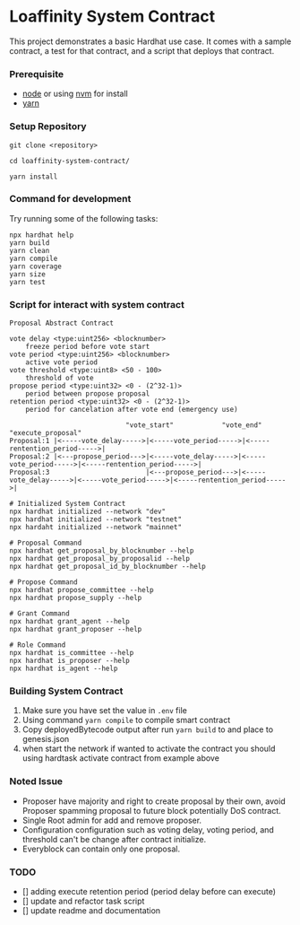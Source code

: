 # Loaffinity System Contract

This project demonstrates a basic Hardhat use case. It comes with a sample contract, a test for that contract, and a script that deploys that contract.

### Prerequisite

- [node](https://nodejs.org/en) or using [nvm](https://github.com/nvm-sh/nvm) for install
- [yarn](https://yarnpkg.com/)

### Setup Repository

```shell
git clone <repository>
```

```shell
cd loaffinity-system-contract/
```

```shell
yarn install
```

### Command for development

Try running some of the following tasks:

``` shell
npx hardhat help
yarn build 
yarn clean
yarn compile
yarn coverage
yarn size
yarn test
```
### Script for interact with system contract


```
Proposal Abstract Contract

vote delay <type:uint256> <blocknumber>
    freeze period before vote start
vote period <type:uint256> <blocknumber>
    active vote period
vote threshold <type:uint8> <50 - 100>
    threshold of vote
propose period <type:uint32> <0 - (2^32-1)>
    period between propose proposal
retention period <type:uint32> <0 - (2^32-1)>
    period for cancelation after vote end (emergency use)

                             "vote_start"            "vote_end"                 "execute_proposal"
Proposal:1 |<-----vote_delay----->|<-----vote_period----->|<-----rentention_period----->|
Proposal:2 |<---propose_period--->|<-----vote_delay----->|<-----vote_period----->|<-----rentention_period----->|
Proposal:3                        |<---propose_period--->|<-----vote_delay----->|<-----vote_period----->|<-----rentention_period----->|
```


``` shell
# Initialized System Contract
npx hardhat initialized --network "dev"
npx hardhat initialized --network "testnet"
npx hardaht initialized --network "mainnet"

# Proposal Command
npx hardhat get_proposal_by_blocknumber --help
npx hardhat get_proposal_by_proposalid --help
npx hardhat get_proposal_id_by_blocknumber --help

# Propose Command
npx hardhat propose_committee --help
npx hardhat propose_supply --help

# Grant Command
npx hardhat grant_agent --help
npx hardhat grant_proposer --help

# Role Command
npx hardhat is_committee --help
npx hardhat is_proposer --help
npx hardhat is_agent --help
```

### Building System Contract
1. Make sure you have set the value in `.env` file
2. Using command `yarn compile` to compile smart contract
3. Copy deployedBytecode output after run `yarn build` to and place to genesis.json
4. when start the network if wanted to activate the contract you should using hardtask activate contract from example above

### Noted Issue
- Proposer have majority and right to create proposal by their own, avoid Proposer spamming proposal to future block potentially DoS contract.
- Single Root admin for add and remove proposer.
- Configuration configuration such as voting delay, voting period, and threshold can't be change after contract initialize.
- Everyblock can contain only one proposal.

### TODO
- [] adding execute retention period (period delay before can execute)
- [] update and refactor task script
- [] update readme and documentation
